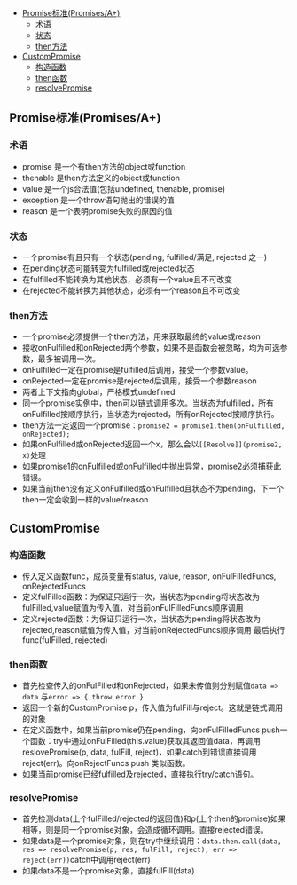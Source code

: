<!-- TOC -->

- [Promise标准(Promises/A+)](#promise标准promisesa)
  - [术语](#术语)
  - [状态](#状态)
  - [then方法](#then方法)
- [CustomPromise](#custompromise)
  - [构造函数](#构造函数)
  - [then函数](#then函数)
  - [resolvePromise](#resolvepromise)

<!-- /TOC -->

## Promise标准(Promises/A+)
### 术语
* promise 是一个有then方法的object或function
* thenable 是then方法定义的object或function
* value 是一个js合法值(包括undefined, thenable, promise)
* exception 是一个throw语句抛出的错误的值
* reason 是一个表明promise失败的原因的值
### 状态
* 一个promise有且只有一个状态(pending, fulfilled/满足, rejected 之一)
* 在pending状态可能转变为fulfilled或rejected状态
* 在fulfilled不能转换为其他状态，必须有一个value且不可改变
* 在rejected不能转换为其他状态，必须有一个reason且不可改变
### then方法
* 一个promise必须提供一个then方法，用来获取最终的value或reason
* 接收onFulfilled和onRejected两个参数，如果不是函数会被忽略，均为可选参数，最多被调用一次。
* onFulfilled一定在promise是fulfilled后调用，接受一个参数value。
* onRejected一定在promise是rejected后调用，接受一个参数reason
* 两者上下文指向global，严格模式undefined
* 同一个promise实例中，then可以链式调用多次。当状态为fulfilled，所有onFulfilled按顺序执行，当状态为rejected，所有onRejected按顺序执行。
* then方法一定返回一个promise：`promise2 = promise1.then(onFulfilled, onRejected);`
* 如果onFulfilled或onRejected返回一个x，那么会以`[[Resolve]](promise2, x)`处理
* 如果promise1的onFulfilled或onFulfilled中抛出异常，promise2必须捕获此错误。
* 如果当前then没有定义onFulfilled或onFulfilled且状态不为pending，下一个then一定会收到一样的value/reason


## CustomPromise

### 构造函数
* 传入定义函数func，成员变量有status, value, reason, onFulFilledFuncs, onRejectedFuncs
* 定义fulFilled函数：为保证只运行一次，当状态为pending将状态改为fulFilled,value赋值为传入值，对当前onFulFilledFuncs顺序调用
* 定义rejected函数：为保证只运行一次，当状态为pending将状态改为rejected,reason赋值为传入值，对当前onRejectedFuncs顺序调用
最后执行func(fulFilled, rejected)

### then函数
* 首先检查传入的onFulFilled和onRejected，如果未传值则分别赋值`data => data` 与`error => { throw error }`
* 返回一个新的CustomPromise p，传入值为fulFill与reject。这就是链式调用的对象
* 在定义函数中，如果当前promise仍在pending，向onFulFilledFuncs push一个函数：try中通过onFulFilled(this.value)获取其返回值data，再调用reslovePromise(p, data, fulFill, reject)，如果catch到错误直接调用reject(err)。向onRejectFuncs push 类似函数。
* 如果当前promise已经fulfilled及rejected，直接执行try/catch语句。

### resolvePromise
* 首先检测data(上个fulFilled/rejected的返回值)和p(上个then的promise)如果相等，则是同一个promise对象，会造成循环调用。直接rejected错误。
* 如果data是一个promise对象，则在try中继续调用：`data.then.call(data, res => resolvePromise(p, res, fulFill, reject), err => reject(err))`catch中调用reject(err)
* 如果data不是一个promise对象，直接fulFill(data)
